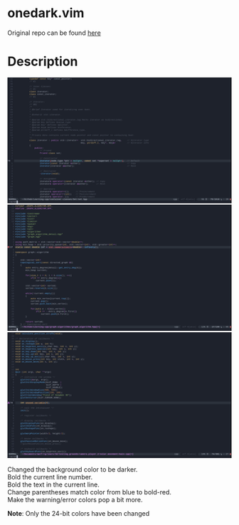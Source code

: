 # onedark.vim

Original repo can be found [here](https://github.com/joshdick/onedark.vim)

# Description

![onedark.vim Preview](https://raw.githubusercontent.com/stefanpantic/onedark.vim/master/img/preview.png)
![onedark.vim Error](https://raw.githubusercontent.com/stefanpantic/onedark.vim/master/img/error.png)
![onedark.vim Warn](https://raw.githubusercontent.com/stefanpantic/onedark.vim/master/img/warn.png)

Changed the background color to be darker. <br>
Bold the current line number. <br>
Bold the text in the current line. <br>
Change parentheses match color from blue to bold-red. <br>
Make the warning/error colors pop a bit more. <br>

<b>Note</b>: Only the 24-bit colors have been changed
